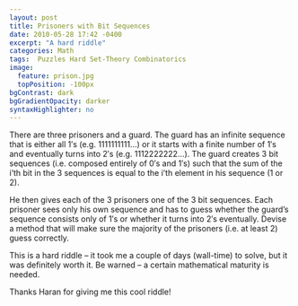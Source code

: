 ```yaml
---
layout: post
title: Prisoners with Bit Sequences
date: 2010-05-28 17:42 -0400
excerpt: "A hard riddle"
categories: Math
tags:  Puzzles Hard Set-Theory Combinatorics
image:
  feature: prison.jpg
  topPosition: -100px
bgContrast: dark
bgGradientOpacity: darker
syntaxHighlighter: no
---
```

There are three prisoners and a guard. The guard has an infinite sequence that is either all 1′s (e.g. 1111111111...) or it starts with a finite number of 1′s and eventually turns into 2′s (e.g. 1112222222...). The guard creates 3 bit sequences (i.e. composed entirely of 0′s and 1′s) such that the sum of the i’th bit in the 3 sequences is equal to the i’th element in his sequence (1 or 2).

He then gives each of the 3 prisoners one of the 3 bit sequences. Each prisoner sees only his own sequence and has to guess whether the guard’s sequence consists only of 1′s or whether it turns into 2′s eventually. Devise a method that will make sure the majority of the prisoners (i.e. at least 2) guess correctly.

This is a hard riddle – it took me a couple of days (wall-time) to solve, but it was definitely worth it. Be warned – a certain mathematical maturity is needed.

Thanks Haran for giving me this cool riddle!